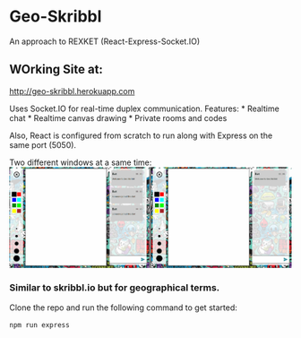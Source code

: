 # Geo-Skribbl
An approach to REXKET (React-Express-Socket.IO)

## WOrking Site at:
http://geo-skribbl.herokuapp.com

Uses Socket.IO for real-time duplex communication.
Features:
    * Realtime chat
    * Realtime canvas drawing
    * Private rooms and codes

Also, React is configured from scratch to run along with Express on the same port (5050). 


Two different windows at a same time:
![alt text](https://github.com/PMP56/Geo-Skribbl/blob/master/geo-skrribl.gif)

### Similar to skribbl.io but for geographical terms.

Clone the repo and run the following command to get started:
```js
npm run express
```
